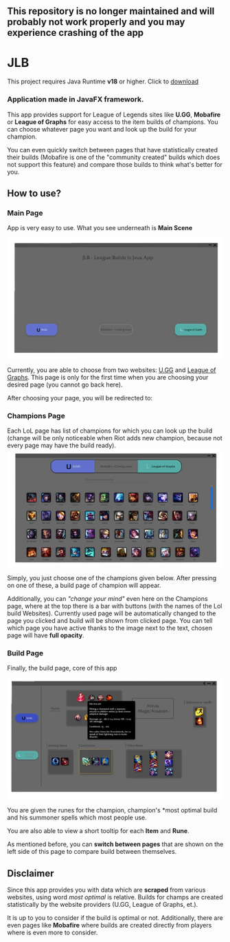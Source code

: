 ## This repository is no longer maintained and will probably not work properly and you may experience crashing of the app

# JLB
This project requires Java Runtime **v18** or higher. Click to [download](https://download.oracle.com/java/18/archive/jdk-18.0.2_windows-x64_bin.exe)
### Application made in JavaFX framework.

This app provides support for League of Legends sites like **U.GG**, **Mobafire** or **League of Graphs**
for easy access to the item builds of champions. You can choose whatever page you want and look up the build
for your champion. 

You can even quickly switch between pages that have statistically created their builds 
(Mobafire is one of the "community created" builds which does not support this feature) and compare those builds
to think what's better for you.

## How to use?
### Main Page
App is very easy to use. What you see underneath is **Main Scene**

![Failed to load image](docs/main-scene.png)

Currently, you are able to choose from two websites: [U.GG](https://u.gg/) and [League of Graphs](https://www.leagueofgraphs.com/). This page is only for the first time when you are
choosing your desired page (you cannot go back here).

After choosing your page, you will be redirected to:
### Champions Page
Each LoL page has list of champions for which you can look up the build (change will be only noticeable when Riot adds new champion, because not every page may have the build ready).
![Failed to load image](docs/champions-scene.png)

Simply, you just choose one of the champions given below. After pressing on one of these, a build page of champion will appear.

Additionally, you can *"change your mind"* even here on the Champions page, where at the top there is a bar with buttons (with the names of the Lol build Websites). 
Currently used page will be automatically changed to the page you clicked and build will be shown from clicked page. You can tell which page you have active thanks to the image
next to the text, chosen page will have **full opacity**.

### Build Page
Finally, the build page, core of this app

![Failed to load image](docs/build-scene.png)

You are given the runes for the champion, champion's *most optimal build and his summoner spells which most people use.

You are also able to view a short tooltip for each **Item** and **Rune**.

As mentioned before, you can **switch between pages** that are shown on the left side of this page to compare build between themselves.


## Disclaimer
Since this app provides you with data which are **scraped** from various websites, using word *most optimal* is relative.
Builds for champs are created statistically by the website providers (U.GG, League of Graphs, et.).

It is up to you to consider if the build is optimal or not. Additionally, there are even pages like **Mobafire** where builds are created
directly from players where is even more to consider.
